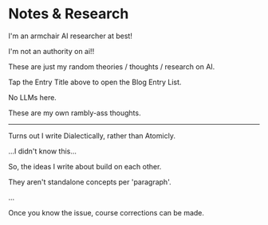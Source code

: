 # Notes & Research

I'm an armchair AI researcher at best!
      
I'm not an authority on ai!!
      
These are just my random theories / thoughts / research on AI.

Tap the Entry Title above to open the Blog Entry List.

No LLMs here.
      
These are my own rambly-ass thoughts.

-- -- --
      
Turns out I write Dialectically, rather than Atomicly.
      
...I didn't know this...
      
So, the ideas I write about build on each other.
      
They aren't standalone concepts per 'paragraph'.
      
...
      
Once you know the issue, course corrections can be made.